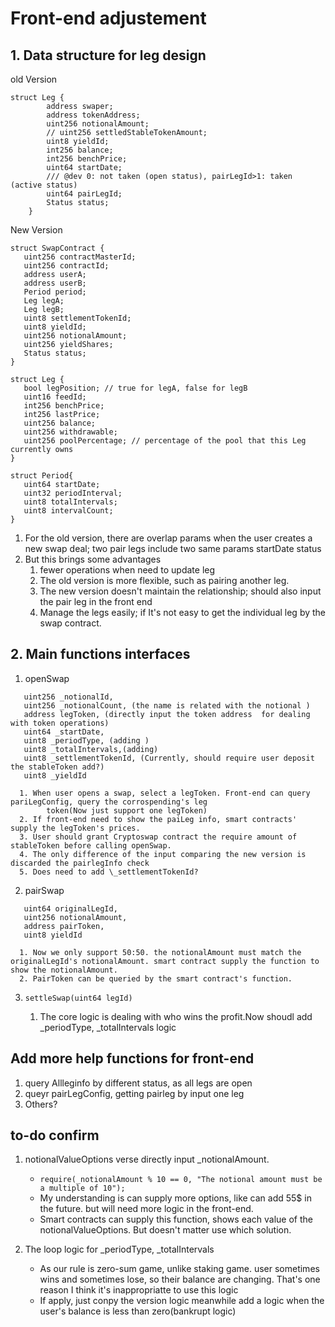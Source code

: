 # Front-end adjustement

## **1. Data structure for leg design**

old Version

```solidity
struct Leg {
        address swaper;
        address tokenAddress;
        uint256 notionalAmount;
        // uint256 settledStableTokenAmount;
        uint8 yieldId;
        int256 balance;
        int256 benchPrice;
        uint64 startDate;
        /// @dev 0: not taken (open status), pairLegId>1: taken (active status)
        uint64 pairLegId;
        Status status;
    }
```

New Version

```solidity
struct SwapContract {
   uint256 contractMasterId;
   uint256 contractId;
   address userA;
   address userB;
   Period period;
   Leg legA;
   Leg legB;
   uint8 settlementTokenId;
   uint8 yieldId;
   uint256 notionalAmount;
   uint256 yieldShares;
   Status status;
}

struct Leg {
   bool legPosition; // true for legA, false for legB
   uint16 feedId;
   int256 benchPrice;
   int256 lastPrice;
   uint256 balance;
   uint256 withdrawable;
   uint256 poolPercentage; // percentage of the pool that this Leg currently owns
}

struct Period{
   uint64 startDate;
   uint32 periodInterval;
   uint8 totalIntervals;
   uint8 intervalCount;
}
```

1. For the old version, there are overlap params when the user creates a new swap deal; two pair legs include two same
   params startDate status
2. But this brings some advantages
   1. fewer operations when need to update leg
   2. The old version is more flexible, such as pairing another leg.
   3. The new version doesn't maintain the relationship; should also input the pair leg in the front end
   4. Manage the legs easily; if It's not easy to get the individual leg by the swap contract.

## 2. Main functions interfaces

1. openSwap

```solidity
   uint256 _notionalId,
   uint256 _notionalCount, (the name is related with the notional )
   address legToken, (directly input the token address  for dealing with token operations)
   uint64 _startDate,
   uint8 _periodType, (adding )
   uint8 _totalIntervals,(adding)
   uint8 _settlementTokenId, (Currently, should require user deposit the stableToken add?)
   uint8 _yieldId
```

      1. When user opens a swap, select a legToken. Front-end can query pariLegConfig, query the corrospending's leg
            token(Now just support one legToken)
      2. If front-end need to show the paiLeg info, smart contracts' supply the legToken's prices.
      3. User should grant Cryptoswap contract the require amount of stableToken before calling openSwap.
      4. The only difference of the input comparing the new version is discarded the pairlegInfo check
      5. Does need to add \_settlementTokenId?

2. pairSwap

```solidity
   uint64 originalLegId,
   uint256 notionalAmount,
   address pairToken,
   uint8 yieldId
```

      1. Now we only support 50:50. the notionalAmount must match the originalLegId's notionalAmount. smart contract supply the function to show the notionalAmount.
      2. PairToken can be queried by the smart contract's function.

3. `settleSwap(uint64 legId)`

   1. The core logic is dealing with who wins the profit.Now shoudl add \_periodType, \_totalIntervals logic

## **Add more help functions for front-end**

1. query Allleginfo by different status, as all legs are open
2. queyr pairLegConfig, getting pairleg by input one leg
3. Others?

## **to-do confirm**

1. notionalValueOptions verse directly input \_notionalAmount.

   - `require(_notionalAmount % 10 == 0, "The notional amount must be a multiple of 10");`
   - My understanding is can supply more options, like can add 55$ in the future. but will need more logic in the
     front-end.
   - Smart contracts can supply this function, shows each value of the notionalValueOptions. But doesn't matter use
     which solution.

2. The loop logic for \_periodType, \_totalIntervals

   - As our rule is zero-sum game, unlike staking game. user sometimes wins and sometimes lose, so their balance are
     changing. That's one reason I think it's inappropriatte to use this logic
   - If apply, just conpy the version logic meanwhile add a logic when the user's balance is less than zero(bankrupt
     logic)
